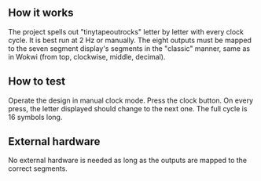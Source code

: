 <!---

This file is used to generate your project datasheet. Please fill in the information below and delete any unused
sections.

You can also include images in this folder and reference them in the markdown. Each image must be less than
512 kb in size, and the combined size of all images must be less than 1 MB.
-->

## How it works

The project spells out "tinytapeoutrocks" letter by letter with every clock cycle. It is best run at 2 Hz or manually.
The eight outputs must be mapped to the seven segment display's segments in the "classic" manner, same as in Wokwi (from top, clockwise, middle, decimal).

## How to test

Operate the design in manual clock mode. Press the clock button. On every press, the letter displayed should change to the next one. The full cycle is 16 symbols long.

## External hardware

No external hardware is needed as long as the outputs are mapped to the correct segments.
